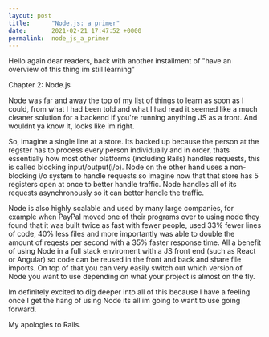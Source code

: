 ```yaml
---
layout: post
title:      "Node.js: a primer"
date:       2021-02-21 17:47:52 +0000
permalink:  node_js_a_primer
---
```



Hello again dear readers, back with another installment of "have an overview of this thing im still learning" 

Chapter 2: Node.js

Node was far and away the top of my list of things to learn as soon as I could, from what I had been told and what I had read it seemed like a much cleaner solution for a backend if you're running anything JS as a front. And wouldnt ya know it, looks like im right.

So, imagine a single line at a store. Its backed up because the person at the regster has to process every person individually and in order, thats essentially how most other platforms (including Rails) handles requests, this is called blocking input/output(i/o). Node on the other hand uses a non-blocking i/o system to handle requests so imagine now that that store has 5 registers open at once to better handle traffic. Node handles all of its requests asynchronously so it can better handle the traffic. 

Node is also highly scalable and used by many large companies, for example when PayPal moved one of their programs over to using node they found that it was built twice as fast with fewer people, used 33% fewer lines of code, 40% less files and more importantly was able to double the amount of reqests per second with a 35% faster response time. All a benefit of using Node in a full stack enviroment with a JS front end (such as React or Angular) so code can be reused in the front and back and share file imports. On top of that you can very easily switch out which version of Node you want to use depending on what your project is almost on the fly.

Im definitely excited to dig deeper into all of this because I have a feeling once I get the hang of using Node its all im going to want to use going forward.

My apologies to Rails.
